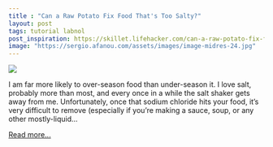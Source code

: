 ```yaml
---
title : "Can a Raw Potato Fix Food That's Too Salty?"
layout: post
tags: tutorial labnol
post_inspiration: https://skillet.lifehacker.com/can-a-raw-potato-fix-food-thats-too-salty-1846619925
image: "https://sergio.afanou.com/assets/images/image-midres-24.jpg"
---
```


<img src="https://i.kinja-img.com/gawker-media/image/upload/s--rWY3V-iZ--/c_fit,fl_progressive,q_80,w_636/rjx9lwrorb9b1yqhwhuo.jpg" /><p>I am far more likely to over-season food than under-season it. I love salt, probably more than most, and every once in a while the salt shaker gets away from me. Unfortunately, once that sodium chloride hits your food, it’s very difficult to remove (especially if you’re making a sauce, soup, or any other mostly-liquid…</p><p><a href="https://skillet.lifehacker.com/can-a-raw-potato-fix-food-thats-too-salty-1846619925">Read more...</a></p>